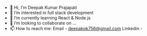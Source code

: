 - 👋 Hi, I’m Deepak Kumar Prajapati
- 👀 I’m interested in full stack development
- 🌱 I’m currently learning React & Node.js
- 💞️ I’m looking to collaborate on ...
- 📫 How to reach me:
    Email - deepakpk756@gmail.com
    Linkedin - 

<!---
deepakprajapati01/deepakprajapati01 is a ✨ special ✨ repository because its `README.md` (this file) appears on your GitHub profile.
You can click the Preview link to take a look at your changes.
--->
